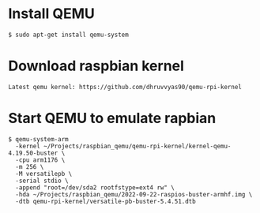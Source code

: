 # Install QEMU

	$ sudo apt-get install qemu-system

# Download raspbian kernel

	Latest qemu kernel: https://github.com/dhruvvyas90/qemu-rpi-kernel

# Start QEMU to emulate rapbian

	$ qemu-system-arm 
	  -kernel ~/Projects/raspbian_qemu/qemu-rpi-kernel/kernel-qemu-4.19.50-buster \
      -cpu arm1176 \
      -m 256 \ 
      -M versatilepb \
      -serial stdio \ 
      -append "root=/dev/sda2 rootfstype=ext4 rw" \
 	  -hda ~/Projects/raspbian_qemu/2022-09-22-raspios-buster-armhf.img \
      -dtb qemu-rpi-kernel/versatile-pb-buster-5.4.51.dtb

